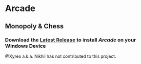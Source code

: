# Arcade

## Monopoly & Chess

### Download the [Latest Release](https://github.com/Chaitanya-Keyal/Arcade/releases/download/v3.2.1/Arcade_Installer.exe) to install <i>Arcade</i> on your Windows Device

@Xyreo a.k.a. Nikhil has not contributed to this project.
